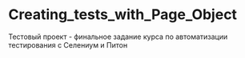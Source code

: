 # Creating_tests_with_Page_Object
Тестовый проект - финальное задание курса по автоматизации тестирования с Селениум и Питон
